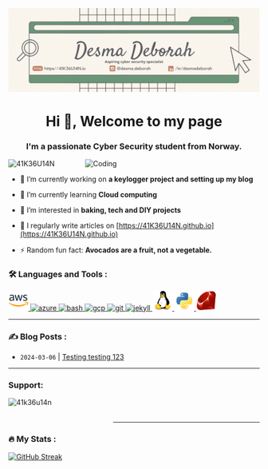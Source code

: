 [![MasterHead](https://github.com/41K36U14N/41K36U14N/blob/main/docs/Github%20banner.gif?alt=media&token=91c0c7b2-93c3-4029-b011-1a8703c5730d)](https://41K36U14N.io)

<h1 align="center">Hi 👋, Welcome to my page </h1>
<h3 align="center"> I'm a passionate Cyber Security student from Norway.</h3>
<img align="right" alt="Coding" src="https://media.giphy.com/media/v1.Y2lkPTc5MGI3NjExeG5panBsMHIzZ3NkczFuamZ2NGoxODEzbHptZzRrcWJwYzA3ZnBsOSZlcD12MV9pbnRlcm5hbF9naWZfYnlfaWQmY3Q9Zw/J3KCHKTEqkZuxAW6OQ/giphy.gif" width="350"/>

<p align="left"> <img src="https://komarev.com/ghpvc/?username=41K36U14N&label=Profile%20views&color=0e75b6&style=flat" alt="41K36U14N" /> </p>

- 🔭 I’m currently working on **a keylogger project and setting up my blog**

- 🌱 I’m currently learning **Cloud computing**

- 👀 I’m interested in **baking, tech and DIY projects**

- 📝 I regularly write articles on [https://41K36U14N.github.io](https://41K36U14N.github.io)

- ⚡ Random fun fact: **Avocados are a fruit, not a vegetable.**

 
### :hammer_and_wrench: Languages and Tools :
<p align="left"> <a href="https://aws.amazon.com" target="_blank" rel="noreferrer"> <img src="https://raw.githubusercontent.com/devicons/devicon/master/icons/amazonwebservices/amazonwebservices-original-wordmark.svg" alt="aws" width="40" height="40"/> </a> <a href="https://azure.microsoft.com/en-in/" target="_blank" rel="noreferrer"> <img src="https://www.vectorlogo.zone/logos/microsoft_azure/microsoft_azure-icon.svg" alt="azure" width="40" height="40"/> </a> <a href="https://www.gnu.org/software/bash/" target="_blank" rel="noreferrer"> <img src="https://www.vectorlogo.zone/logos/gnu_bash/gnu_bash-icon.svg" alt="bash" width="40" height="40"/> </a> <a href="https://cloud.google.com" target="_blank" rel="noreferrer"> <img src="https://www.vectorlogo.zone/logos/google_cloud/google_cloud-icon.svg" alt="gcp" width="40" height="40"/> </a> <a href="https://git-scm.com/" target="_blank" rel="noreferrer"> <img src="https://www.vectorlogo.zone/logos/git-scm/git-scm-icon.svg" alt="git" width="40" height="40"/> </a> <a href="https://jekyllrb.com/" target="_blank" rel="noreferrer"> <img src="https://www.vectorlogo.zone/logos/jekyllrb/jekyllrb-icon.svg" alt="jekyll" width="40" height="40"/> </a> <a href="https://www.linux.org/" target="_blank" rel="noreferrer"> <img src="https://raw.githubusercontent.com/devicons/devicon/master/icons/linux/linux-original.svg" alt="linux" width="40" height="40"/> </a> <a href="https://www.python.org" target="_blank" rel="noreferrer"> <img src="https://raw.githubusercontent.com/devicons/devicon/master/icons/python/python-original.svg" alt="python" width="40" height="40"/> </a> <a href="https://www.ruby-lang.org/en/" target="_blank" rel="noreferrer"> <img src="https://raw.githubusercontent.com/devicons/devicon/master/icons/ruby/ruby-original.svg" alt="ruby" width="40" height="40"/> </a> </p>

---

### :writing_hand: Blog Posts :
<!-- BLOG-POST-LIST:START -->
- `2024-03-06` | [Testing testing 123](https://41k36u14n.github.io/posts/test-post/)  

<!-- BLOG-POST-LIST:END -->

---

<h3 align="left">Support:</h3>
<p><a href="https://www.buymeacoffee.com/41k36u14n"> <img align="left" src="https://cdn.buymeacoffee.com/buttons/v2/default-yellow.png" height="50" width="210" alt="41k36u14n" /></a></p><br><br>

---

### :fire: My Stats :
[![GitHub Streak](http://github-readme-streak-stats.herokuapp.com?user=41K36U14N&theme=dark&background=000000)](https://git.io/streak-stats)

<!---
41K36U14N/41K36U14N is a ✨ special ✨ repository because its `README.md` (this file) appears on your GitHub profile.
You can click the Preview link to take a look at your changes.
--->
